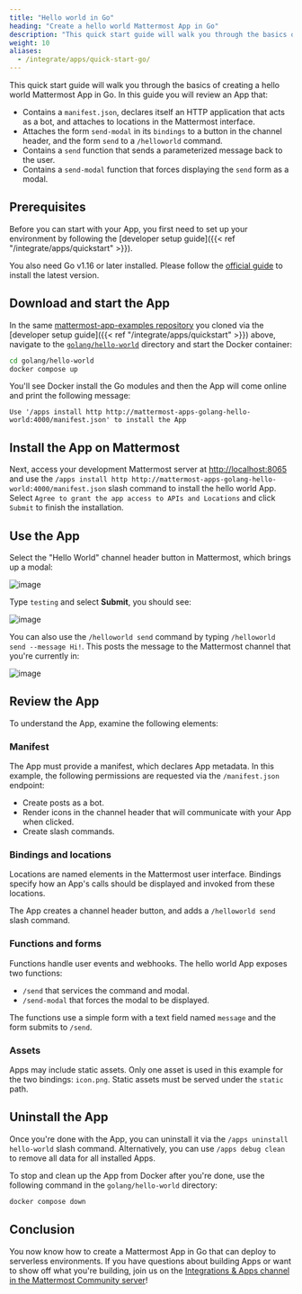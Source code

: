 ```yaml
---
title: "Hello world in Go"
heading: "Create a hello world Mattermost App in Go"
description: "This quick start guide will walk you through the basics of creating a hello world Mattermost App in Go."
weight: 10
aliases:
  - /integrate/apps/quick-start-go/
---
```


This quick start guide will walk you through the basics of creating a hello world Mattermost App in Go. In this guide you will review an App that:

- Contains a `manifest.json`, declares itself an HTTP application that acts as a bot, and attaches to locations in the Mattermost interface.
- Attaches the form `send-modal` in its `bindings` to a button in the channel header, and the form `send` to a `/helloworld` command.
- Contains a `send` function that sends a parameterized message back to the user.
- Contains a `send-modal` function that forces displaying the `send` form as a modal.

## Prerequisites

Before you can start with your App, you first need to set up your environment by following the [developer setup guide]({{< ref "/integrate/apps/quickstart" >}}).

You also need Go v1.16 or later installed. Please follow the [official guide](https://golang.org/doc/install) to install the latest version.

## Download and start the App

In the same [mattermost-app-examples repository](https://github.com/mattermost/mattermost-app-examples) you cloned via the [developer setup guide]({{< ref "/integrate/apps/quickstart" >}}) above, navigate to the [`golang/hello-world`](https://github.com/mattermost/mattermost-app-examples/tree/master/golang/hello-world) directory and start the Docker container:

```sh
cd golang/hello-world
docker compose up
```

You'll see Docker install the Go modules and then the App will come online and print the following message:

```
Use '/apps install http http://mattermost-apps-golang-hello-world:4000/manifest.json' to install the App
```

## Install the App on Mattermost

Next, access your development Mattermost server at [http://localhost:8065](http://localhost:8065) and use the `/apps install http http://mattermost-apps-golang-hello-world:4000/manifest.json` slash command to install the hello world App. Select `Agree to grant the app access to APIs and Locations` and click `Submit` to finish the installation.

## Use the App

Select the "Hello World" channel header button in Mattermost, which brings up a modal:

![image](modal.png)

Type `testing` and select **Submit**, you should see:

![image](submit.png)

You can also use the `/helloworld send` command by typing `/helloworld send --message Hi!`. This posts the message to the Mattermost channel that you're currently in:

![image](command.png)

## Review the App

To understand the App, examine the following elements:

### Manifest

The App must provide a manifest, which declares App metadata. In this example, the following permissions are requested via the `/manifest.json` endpoint:

- Create posts as a bot.
- Render icons in the channel header that will communicate with your App when clicked.
- Create slash commands.

### Bindings and locations

Locations are named elements in the Mattermost user interface. Bindings specify how an App's calls should be displayed and invoked from these locations.

The App creates a channel header button, and adds a `/helloworld send` slash command.

### Functions and forms

Functions handle user events and webhooks. The hello world App exposes two functions:

- `/send` that services the command and modal.
- `/send-modal` that forces the modal to be displayed.

The functions use a simple form with a text field named `message` and the form submits to `/send`.

### Assets

Apps may include static assets. Only one asset is used in this example for the two bindings: `icon.png`. Static assets must be served under the `static` path.

## Uninstall the App

Once you're done with the App, you can uninstall it via the `/apps uninstall hello-world` slash command. Alternatively, you can use `/apps debug clean` to remove all data for all installed Apps.

To stop and clean up the App from Docker after you're done, use the following command in the `golang/hello-world` directory:

```sh
docker compose down
```

## Conclusion

You now know how to create a Mattermost App in Go that can deploy to serverless environments. If you have questions about building Apps or want to show off what you're building, join us on the [Integrations & Apps channel in the Mattermost Community server](https://community.mattermost.com/core/channels/integrations)!
